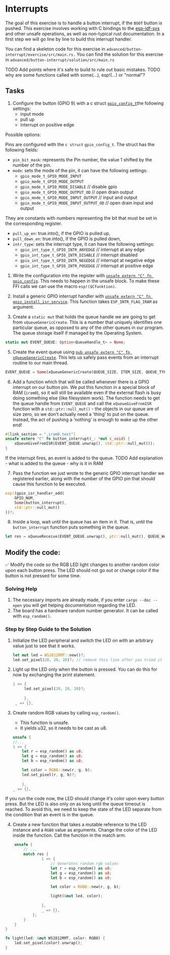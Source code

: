 # Interrupts

The goal of this exercise is to handle a button interrupt, if the `BOOT` button is pushed. 
This exercise involves working with C bindings to the [esp-idf-sys](https://esp-rs.github.io/esp-idf-sys/esp_idf_sys/index.html) and other unsafe operations, as well as non-typical rust documentation. In a first step we will go line by line to build this interrupt handler. 

You can find a skeleton code for this exercise in `advanced/button-interrupt/exercise/src/main.rs.`
You can find the solution for this exercise in `advanced/button-interrupt/solution/src/main.rs`

TODO Add points where it's safe to build to rule out basic mistakes.
TODO why are some functions called with some(...), esp!(...) or "normal"?

## Tasks

1. Configure the button (GPIO 9) with a c struct [`gpio_config_t`](https://esp-rs.github.io/esp-idf-sys/esp_idf_sys/struct.gpio_config_t.html)the following settings:
    - input mode
    - pull up
    - interrupt on positive edge
  
Possible options:

Pins are configured with the `c struct` `gpio_config_t`. The struct has the following fields:

 * `pin_bit_mask`: represents the Pin number, the value 1  shifted by the number of the pin. 
 * `mode`: sets the mode of the pin, it can have the following settings:
   * `gpio_mode_t_GPIO_MODE_INPUT` 
   * `gpio_mode_t_GPIO_MODE_OUTPUT`
   * `gpio_mode_t_GPIO_MODE_DISABLE` // disable gpio
   * `gpio_mode_t_GPIO_MODE_OUTPUT_OD` // open drain output
   * `gpio_mode_t_GPIO_MODE_INPUT_OUTPUT` // input and output
   * `gpio_mode_t_GPIO_MODE_INPUT_OUTPUT_OD` // open drain input and output

 They are constants with numbers representing the bit that must be set in the corresponding register. 

 * `pull_up_en`: true.into(), if the GPIO is pulled up,
 * `pull_down_en`: true.into(), if the GPIO is pulled down,
 * `intr_type`: sets the interrupt type, it can have the following settings:
   * `gpio_int_type_t_GPIO_INTR_ANYEDGE` // interrupt at any edge
   * `gpio_int_type_t_GPIO_INTR_DISABLE` // interrupt disabled
   * `gpio_int_type_t_GPIO_INTR_NEGEDGE` // interrupt at negative edge
   * `gpio_int_type_t_GPIO_INTR_POSEDGE` // interrupt at positive edge



1. Write the configuration into the register with [`unsafe extern "C" fn gpio_config`](https://esp-rs.github.io/esp-idf-sys/esp_idf_sys/fn.gpio_config.html). This needs to happen in the unsafe block. To make these FFI calls we can use the macro `esp!($Cfunktion)`.


2. Install a generic GPIO interrupt handler with [`unsafe extern "C" fn gpio_install_isr_service`](https://esp-rs.github.io/esp-idf-sys/esp_idf_sys/fn.gpio_install_isr_service.html). This function takes `ESP_INTR_FLAG_IRAM` as argument.


3. Create a `static mut` that holds the queue handle we are going to get from `xQueueGenericCreate`. This is a number that uniquely identifies one particular queue, as opposed to any of the other queues in our program. The queue storage itself if managed by the Operating System.

```rust
static mut EVENT_QUEUE: Option<QueueHandle_t> = None;
```

5. Create the event queue using [`pub unsafe extern "C" fn xQueueGenericCreate`](https://esp-rs.github.io/esp-idf-sys/esp_idf_sys/fn.xQueueGenericCreate.html). This lets us safely pass events from an interrupt routine to our main thread.

```rust
EVENT_QUEUE = Some(xQueueGenericCreate(QUEUE_SIZE, ITEM_SIZE, QUEUE_TYPE_BASE));
```

6. Add a function which that will be called whenever there is a GPIO interrupt on our button pin. We put this function in a special block of RAM (`iram0`), so it will still be available even if the external flash is busy doing something else (like filesystem work). The function needs to get the queue handle from `EVENT_QUEUE` and call the `xQueueGiveFromISR` function with a `std::ptr::null_mut()` - the objects in our queue are of size zero, so we don't actually need a 'thing' to put on the queue. Instead, the act of pushing a 'nothing' is enough to wake up the other end!

```rust
#[link_section = ".iram0.text"]
unsafe extern "C" fn button_interrupt(_: *mut c_void) {
    xQueueGiveFromISR(EVENT_QUEUE.unwrap(), std::ptr::null_mut());
}
```
If the interrupt fires, an event is added to the queue. 
TODO Add explanation
    - what is added to the queue
    - why is it in RAM

7. Pass the function we just wrote to the generic GPIO interrupt handler we registered earlier, along with the number of the GPIO pin that should cause this function to be executed.

```rust
esp!(gpio_isr_handler_add(
    GPIO_NUM,
    Some(button_interrupt),
    std::ptr::null_mut()
))?;
```

8. Inside a loop, wait until the queue has an item in it. That is, until the `button_interrupt` function puts something in the queue.

```rust
let res = xQueueReceive(EVENT_QUEUE.unwrap(), ptr::null_mut(), QUEUE_WAIT_TICKS);
```


## Modify the code:

✅ Modify the code so the RGB LED light changes to another random color upon each button press. The LED should not go out or change color if the button is not pressed for some time. 


### Solving Help

1. The necessary imports are already made, if you enter `cargo --doc --open` you will get helping documentation regarding the LED.
2. The board has a hardware random number generator. It can be called with `esp_random()`.

### Step by Step Guide to the Solution

1. Initialize the LED peripheral and switch the LED on with an arbitrary value just to see that it works.
   ```rust
   let mut led = WS2812RMT::new()?;
   led.set_pixel(20, 20, 20)?; // remove this line after you tried it once
   ```
2. Light up the LED only when the button is pressed. You can do this for now by exchanging the print statement. 
   ```rust
   1 => {
        led.set_pixel(20, 20, 20)?;
                    
        },
    _ => {},
   ```
3. Create random RGB values by calling `esp_random()`. 
   * This function is unsafe. 
   * It yields u32, so it needs to be cast as u8.

    ```rust
    unsafe {
    //...
    1 => {
        let r = esp_random() as u8;
        let g = esp_random() as u8;
        let b = esp_random() as u8;

        let color = RGB8::new(r, g, b);
        led.set_pixel(r, g, b)?;
                    
        },
    _ => {},
   ```


If you run the code now, the LED should change it's color upon every button press. But the LED is also only on as long until the queue timeout is reached. To avoid this, we need to keep the state of the LED separate from the condition that an event is in the queue. 

4. Create a new function that takes a mutable reference to the LED instance and a `RGB8` value as arguments. Change the color of the LED inside the function. Call the function in the match arm. 

```rust 
    unsafe {
        // ...
        match res {
                1 => {
                    // Generates random rgb values
                    let r = esp_random() as u8;
                    let g = esp_random() as u8;
                    let b = esp_random() as u8;

                    let color = RGB8::new(r, g, b);

                    light(&mut led, color);
                    
                },
                _ => {},
            };
        }
    }
}

fn light(led: &mut WS2812RMT, color: RGB8) {
    led.set_pixel(color).unwrap();
}
```
